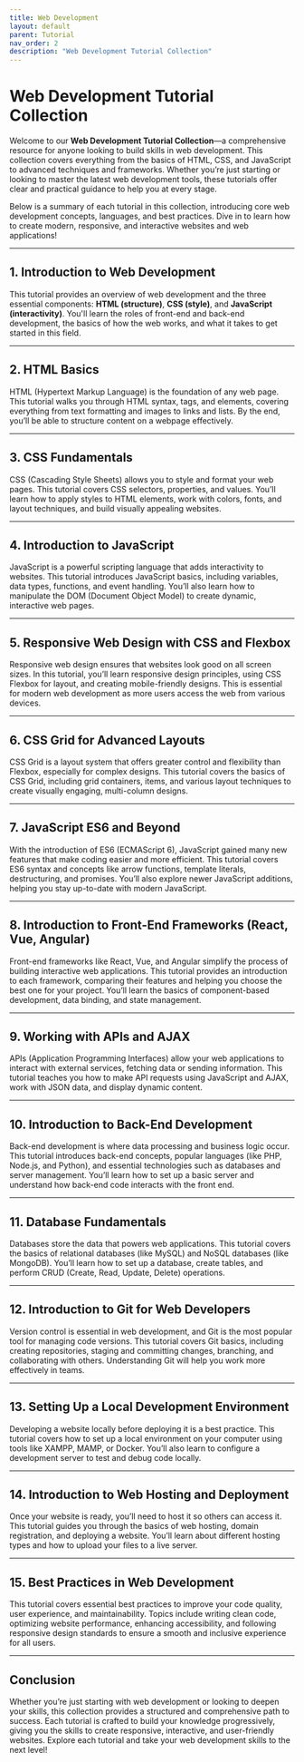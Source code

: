 ```yaml
---
title: Web Development
layout: default
parent: Tutorial
nav_order: 2
description: "Web Development Tutorial Collection"
---
```


# **Web Development Tutorial Collection**

Welcome to our **Web Development Tutorial Collection**—a comprehensive resource for anyone looking to build skills in web development. This collection covers everything from the basics of HTML, CSS, and JavaScript to advanced techniques and frameworks. Whether you’re just starting or looking to master the latest web development tools, these tutorials offer clear and practical guidance to help you at every stage.

Below is a summary of each tutorial in this collection, introducing core web development concepts, languages, and best practices. Dive in to learn how to create modern, responsive, and interactive websites and web applications!

---

## **1. Introduction to Web Development**

This tutorial provides an overview of web development and the three essential components: **HTML (structure)**, **CSS (style)**, and **JavaScript (interactivity)**. You'll learn the roles of front-end and back-end development, the basics of how the web works, and what it takes to get started in this field.

---

## **2. HTML Basics**

HTML (Hypertext Markup Language) is the foundation of any web page. This tutorial walks you through HTML syntax, tags, and elements, covering everything from text formatting and images to links and lists. By the end, you’ll be able to structure content on a webpage effectively.

---

## **3. CSS Fundamentals**

CSS (Cascading Style Sheets) allows you to style and format your web pages. This tutorial covers CSS selectors, properties, and values. You’ll learn how to apply styles to HTML elements, work with colors, fonts, and layout techniques, and build visually appealing websites.

---

## **4. Introduction to JavaScript**

JavaScript is a powerful scripting language that adds interactivity to websites. This tutorial introduces JavaScript basics, including variables, data types, functions, and event handling. You’ll also learn how to manipulate the DOM (Document Object Model) to create dynamic, interactive web pages.

---

## **5. Responsive Web Design with CSS and Flexbox**

Responsive web design ensures that websites look good on all screen sizes. In this tutorial, you’ll learn responsive design principles, using CSS Flexbox for layout, and creating mobile-friendly designs. This is essential for modern web development as more users access the web from various devices.

---

## **6. CSS Grid for Advanced Layouts**

CSS Grid is a layout system that offers greater control and flexibility than Flexbox, especially for complex designs. This tutorial covers the basics of CSS Grid, including grid containers, items, and various layout techniques to create visually engaging, multi-column designs.

---

## **7. JavaScript ES6 and Beyond**

With the introduction of ES6 (ECMAScript 6), JavaScript gained many new features that make coding easier and more efficient. This tutorial covers ES6 syntax and concepts like arrow functions, template literals, destructuring, and promises. You’ll also explore newer JavaScript additions, helping you stay up-to-date with modern JavaScript.

---

## **8. Introduction to Front-End Frameworks (React, Vue, Angular)**

Front-end frameworks like React, Vue, and Angular simplify the process of building interactive web applications. This tutorial provides an introduction to each framework, comparing their features and helping you choose the best one for your project. You’ll learn the basics of component-based development, data binding, and state management.

---

## **9. Working with APIs and AJAX**

APIs (Application Programming Interfaces) allow your web applications to interact with external services, fetching data or sending information. This tutorial teaches you how to make API requests using JavaScript and AJAX, work with JSON data, and display dynamic content.

---

## **10. Introduction to Back-End Development**

Back-end development is where data processing and business logic occur. This tutorial introduces back-end concepts, popular languages (like PHP, Node.js, and Python), and essential technologies such as databases and server management. You’ll learn how to set up a basic server and understand how back-end code interacts with the front end.

---

## **11. Database Fundamentals**

Databases store the data that powers web applications. This tutorial covers the basics of relational databases (like MySQL) and NoSQL databases (like MongoDB). You’ll learn how to set up a database, create tables, and perform CRUD (Create, Read, Update, Delete) operations.

---

## **12. Introduction to Git for Web Developers**

Version control is essential in web development, and Git is the most popular tool for managing code versions. This tutorial covers Git basics, including creating repositories, staging and committing changes, branching, and collaborating with others. Understanding Git will help you work more effectively in teams.

---

## **13. Setting Up a Local Development Environment**

Developing a website locally before deploying it is a best practice. This tutorial covers how to set up a local environment on your computer using tools like XAMPP, MAMP, or Docker. You’ll also learn to configure a development server to test and debug code locally.

---

## **14. Introduction to Web Hosting and Deployment**

Once your website is ready, you’ll need to host it so others can access it. This tutorial guides you through the basics of web hosting, domain registration, and deploying a website. You’ll learn about different hosting types and how to upload your files to a live server.

---

## **15. Best Practices in Web Development**

This tutorial covers essential best practices to improve your code quality, user experience, and maintainability. Topics include writing clean code, optimizing website performance, enhancing accessibility, and following responsive design standards to ensure a smooth and inclusive experience for all users.

---

## **Conclusion**

Whether you’re just starting with web development or looking to deepen your skills, this collection provides a structured and comprehensive path to success. Each tutorial is crafted to build your knowledge progressively, giving you the skills to create responsive, interactive, and user-friendly websites. Explore each tutorial and take your web development skills to the next level!